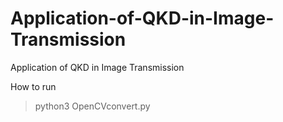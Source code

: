 # Application-of-QKD-in-Image-Transmission
Application of QKD in Image Transmission

How to run
>python3 OpenCVconvert.py
